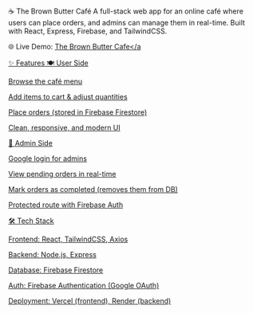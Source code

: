 ☕ The Brown Butter Café
A full-stack web app for an online café where users can place orders, and admins can manage them in real-time. Built with React, Express, Firebase, and TailwindCSS.

🌐 Live Demo: <a href="https://the-brown-butter-cafe.vercel.app/">The Brown Butter Cafe</a

✨ Features
🍽️ User Side

Browse the café menu

Add items to cart & adjust quantities

Place orders (stored in Firebase Firestore)

Clean, responsive, and modern UI

🔑 Admin Side

Google login for admins

View pending orders in real-time

Mark orders as completed (removes them from DB)

Protected route with Firebase Auth

🛠️ Tech Stack

Frontend: React, TailwindCSS, Axios

Backend: Node.js, Express

Database: Firebase Firestore

Auth: Firebase Authentication (Google OAuth)

Deployment: Vercel (frontend), Render (backend)
